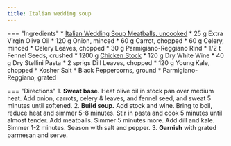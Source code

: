 ```yaml
---
title: Italian wedding soup
---
```

=== "Ingredients"
    * [Italian Wedding Soup Meatballs, uncooked](italian-wedding-soup-meatballs.md)
    * 25 g Extra Virgin Olive Oil
    * 120 g Onion, minced
    * 60 g Carrot, chopped
    * 60 g Celery, minced
    * Celery Leaves, chopped
    * 30 g Parmigiano-Reggiano Rind
    * 1/2 t Fennel Seeds, crushed
    * 1200 g [Chicken Stock](../../stocks/meat-stock.md)
    * 120 g Dry White Wine
    * 40 g Dry Stellini Pasta
    * 2 sprigs Dill Leaves, chopped
    * 120 g Young Kale, chopped
    * Kosher Salt
    * Black Peppercorns, ground
    * Parmigiano-Reggiano, grated

=== "Directions"
    1. **Sweat base.** Heat olive oil in stock pan over medium heat. Add onion, carrots, celery & leaves, and fennel seed, and sweat 5 minutes until softened.
    2. **Build soup.** Add stock and wine. Bring to boil, reduce heat and simmer 5-8 minutes. Stir in pasta and cook 5 minutes until almost tender. Add meatballs. Simmer 5 minutes more. Add dill and kale. Simmer 1-2 minutes. Season with salt and pepper.
    3. **Garnish** with grated parmesan and serve.

[^1]:
    Ash, John. ["Recipes: My Mad Men Menu."](https://chefjohnash.com/recipes-my-mad-men-menu/) *Chef John Ash.* December 2020.
